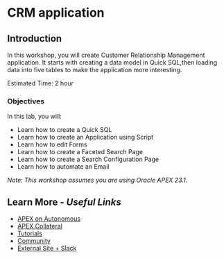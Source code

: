 # CRM application

## Introduction

In this workshop, you will create Customer Relationship Management application. It starts with creating a data model in Quick SQL,then loading data into five tables to make the application more interesting.

Estimated Time: 2 hour

### Objectives
In this lab, you will:
- Learn how to create a Quick SQL
- Learn how to create an Application using Script
- Learn how to edit Forms
- Learn how to create a Faceted Search Page
- Learn how to create a Search Configuration Page
- Learn how to automate an Email



*Note: This workshop assumes you are using Oracle APEX 23.1.*

## Learn More - *Useful Links*

- [APEX on Autonomous](https://apex.oracle.com/autonomous)
- [APEX Collateral](https://www.oracle.com/database/technologies/appdev/apex/collateral.html)
- [Tutorials](https://apex.oracle.com/en/learn/tutorials)
- [Community](https://apex.oracle.com/community)
- [External Site + Slack](http://apex.world)
